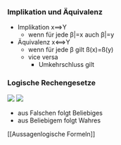 ### Implikation und Äquivalenz
+  Implikation x==>Y
	+ wenn für jede β|=x auch β|=y
+ Äquivalenz x<==>Y
	+ wenn für jede β gilt ß(x)=ß(y) 
	+ vice versa
		+ Umkehrschluss gilt
	
### Logische Rechengesetze
![](../../z_images/Pasted%20image%2020220401143005.png)
![](../../z_images/Pasted%20image%2020220401143023.png)
+ aus Falschen folgt Beliebiges
+ aus Beliebigem folgt Wahres



[[Aussagenlogische Formeln]]